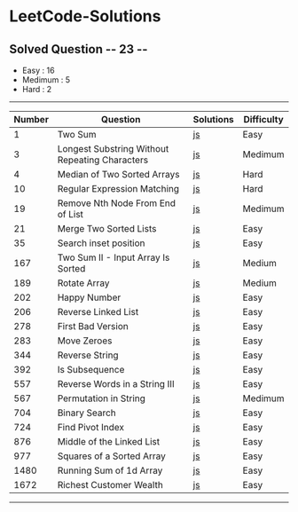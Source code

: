 # LeetCode-Solutions

## Solved Question -- 23 --

<ul>
  <li>Easy : 16</li>
  <li>Medimum : 5</li>
  <li>Hard : 2</li>
</ul>

---

| Number | Question                                       | Solutions                                                                                                                                                  | Difficulty |
| ------ | ---------------------------------------------- | ---------------------------------------------------------------------------------------------------------------------------------------------------------- | ---------- |
| 1      | Two Sum                                        | [js](https://github.com/muzaffercankaplan/LeetCode-Solutions-/blob/main/Easy/0001-100/001.Two%20Sum.js)                                                    | Easy       |
| 3      | Longest Substring Without Repeating Characters | [js](https://github.com/muzaffercankaplan/LeetCode-Solutions-/blob/main/Medimum/0001-100/003.%20Longest%20Substring%20Without%20Repeating%20Characters.js) | Medimum    |
| 4      | Median of Two Sorted Arrays                    | [js](https://github.com/muzaffercankaplan/LeetCode-Solutions-/blob/main/Hard/0001-100/004.%20Median%20of%20Two%20Sorted%20Arrays.js)                       | Hard       |
| 10     | Regular Expression Matching                    | [js](https://github.com/muzaffercankaplan/LeetCode-Solutions-/blob/main/Hard/0001-100/010.%20Regular%20Expression%20Matching.js)                           | Hard       |
| 19     | Remove Nth Node From End of List               | [js](https://github.com/muzaffercankaplan/LeetCode-Solutions-/blob/main/Medimum/0001-100/019.%20Remove%20Nth%20Node%20From%20End%20of%20List.js)           | Medimum    |
| 21     | Merge Two Sorted Lists                         | [js](https://github.com/muzaffercankaplan/LeetCode-Solutions-/blob/main/Easy/0001-100/021.%20Merge%20Two%20Sorted%20Lists.js)                              | Easy       |
| 35     | Search inset position                          | [js](https://github.com/muzaffercankaplan/LeetCode-Solutions-/blob/main/Easy/0001-100/035.Search-Inset-Position.js)                                        | Easy       |
| 167    | Two Sum II - Input Array Is Sorted             | [js](https://github.com/muzaffercankaplan/LeetCode-Solutions-/blob/main/Medimum/0101-200/167.%20Two%20Sum%20II%20-%20Input%20Array%20Is%20Sorted.js)       | Medium     |
| 189    | Rotate Array                                   | [js](https://github.com/muzaffercankaplan/LeetCode-Solutions-/blob/main/Medimum/0101-200/189.%20Rotate%20Array.js)                                         | Medium     |
| 202    | Happy Number                                   | [js](https://github.com/muzaffercankaplan/LeetCode-Solutions-/blob/main/Easy/0201-300/202.%20Happy%20Number.js)                                            | Easy       |
| 206    | Reverse Linked List                            | [js](https://github.com/muzaffercankaplan/LeetCode-Solutions-/blob/main/Easy/0201-300/206.%20Reverse%20Linked%20List.js)                                   | Easy       |
| 278    | First Bad Version                              | [js](https://github.com/muzaffercankaplan/LeetCode-Solutions-/blob/main/Easy/0201-300/278.First-Bad-Version.js)                                            | Easy       |
| 283    | Move Zeroes                                    | [js](https://github.com/muzaffercankaplan/LeetCode-Solutions-/blob/main/Easy/0201-300/283.%20Move%20Zeroes.js)                                             | Easy       |
| 344    | Reverse String                                 | [js](https://github.com/muzaffercankaplan/LeetCode-Solutions-/blob/main/Easy/0301-400/344.%20Reverse%20String.js)                                          | Easy       |
| 392    | Is Subsequence                                 | [js](https://github.com/muzaffercankaplan/LeetCode-Solutions-/blob/main/Easy/0301-400/392.%20Is%20Subsequence.js)                                          | Easy       |
| 557    | Reverse Words in a String III                  | [js](https://github.com/muzaffercankaplan/LeetCode-Solutions-/blob/main/Easy/0501-600/557.%20Reverse%20Words%20in%20a%20String%20III.js)                   | Easy       |
| 567    | Permutation in String                          | [js](https://github.com/muzaffercankaplan/LeetCode-Solutions-/blob/main/Medimum/0501-600/567.%20Permutation%20in%20String.js)                              | Medimum    |
| 704    | Binary Search                                  | [js](https://github.com/muzaffercankaplan/LeetCode-Solutions-/blob/main/Easy/0701-800/704.BinarySearch.js)                                                 | Easy       |
| 724    | Find Pivot Index                               | [js](https://github.com/muzaffercankaplan/LeetCode-Solutions-/blob/main/Easy/0701-800/724.%20Find%20Pivot%20Index.js)                                      | Easy       |
| 876    | Middle of the Linked List                      | [js](https://github.com/muzaffercankaplan/LeetCode-Solutions-/blob/main/Easy/0801-900/876.%20Middle%20of%20the%20Linked%20List.js)                         | Easy       |
| 977    | Squares of a Sorted Array                      | [js](https://github.com/muzaffercankaplan/LeetCode-Solutions-/blob/main/Easy/0900-1001/977.%20Squares%20of%20a%20Sorted%20Array.js)                        | Easy       |
| 1480   | Running Sum of 1d Array                        | [js](https://github.com/muzaffercankaplan/LeetCode-Solutions-/blob/main/Easy/1401-1500/1480.%20Running%20Sum%20of%201d%20Array.js)                         | Easy       |
| 1672   | Richest Customer Wealth                        | [js](https://github.com/muzaffercankaplan/LeetCode-Solutions-/blob/main/Easy/1501%2B/1672.%20Richest%20Customer%20Wealth.js)                               | Easy       |

---
